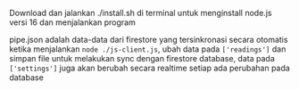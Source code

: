 Download dan jalankan ./install.sh di terminal untuk menginstall node.js versi 16 dan menjalankan program

pipe.json adalah data-data dari firestore yang tersinkronasi secara otomatis ketika menjalankan `node ./js-client.js`, ubah data pada `['readings']` dan simpan file untuk melakukan sync dengan firestore database, data pada `['settings']` juga akan berubah secara realtime setiap ada perubahan pada database